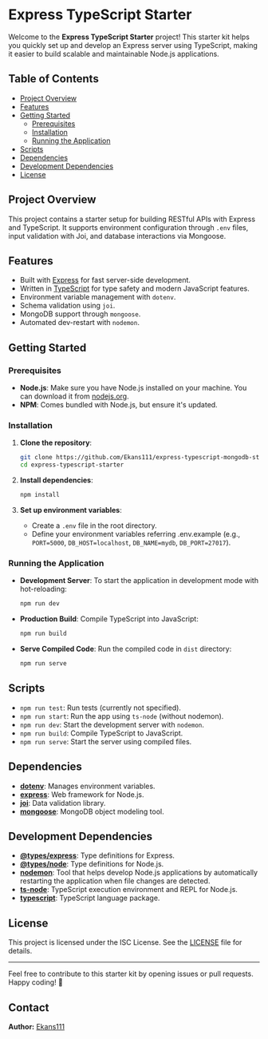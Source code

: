 # Express TypeScript Starter

Welcome to the **Express TypeScript Starter** project! This starter kit helps you quickly set up and develop an Express server using TypeScript, making it easier to build scalable and maintainable Node.js applications.

## Table of Contents

- [Project Overview](#project-overview)
- [Features](#features)
- [Getting Started](#getting-started)
  - [Prerequisites](#prerequisites)
  - [Installation](#installation)
  - [Running the Application](#running-the-application)
- [Scripts](#scripts)
- [Dependencies](#dependencies)
- [Development Dependencies](#development-dependencies)
- [License](#license)

## Project Overview

This project contains a starter setup for building RESTful APIs with Express and TypeScript. It supports environment configuration through `.env` files, input validation with Joi, and database interactions via Mongoose.

## Features

- Built with [Express](https://expressjs.com/) for fast server-side development.
- Written in [TypeScript](https://www.typescriptlang.org/) for type safety and modern JavaScript features.
- Environment variable management with `dotenv`.
- Schema validation using `joi`.
- MongoDB support through `mongoose`.
- Automated dev-restart with `nodemon`.

## Getting Started

### Prerequisites

- **Node.js**: Make sure you have Node.js installed on your machine. You can download it from [nodejs.org](https://nodejs.org/).
- **NPM**: Comes bundled with Node.js, but ensure it's updated.

### Installation

1. **Clone the repository**:
   ```bash
   git clone https://github.com/Ekans111/express-typescript-mongodb-starter.git
   cd express-typescript-starter
   ```

2. **Install dependencies**:
   ```bash
   npm install
   ```

3. **Set up environment variables**:
   - Create a `.env` file in the root directory.
   - Define your environment variables referring .env.example (e.g., `PORT=5000`, `DB_HOST=localhost`, `DB_NAME=mydb`, `DB_PORT=27017`).

### Running the Application

- **Development Server**: To start the application in development mode with hot-reloading:
  ```bash
  npm run dev
  ```

- **Production Build**: Compile TypeScript into JavaScript:
  ```bash
  npm run build
  ```

- **Serve Compiled Code**: Run the compiled code in `dist` directory:
  ```bash
  npm run serve
  ```

## Scripts

- `npm run test`: Run tests (currently not specified).
- `npm run start`: Run the app using `ts-node` (without nodemon).
- `npm run dev`: Start the development server with `nodemon`.
- `npm run build`: Compile TypeScript to JavaScript.
- `npm run serve`: Start the server using compiled files.

## Dependencies

- **[dotenv](https://github.com/motdotla/dotenv)**: Manages environment variables.
- **[express](https://expressjs.com/)**: Web framework for Node.js.
- **[joi](https://joi.dev/)**: Data validation library.
- **[mongoose](https://mongoosejs.com/)**: MongoDB object modeling tool.

## Development Dependencies

- **[@types/express](https://www.npmjs.com/package/@types/express)**: Type definitions for Express.
- **[@types/node](https://www.npmjs.com/package/@types/node)**: Type definitions for Node.js.
- **[nodemon](https://nodemon.io/)**: Tool that helps develop Node.js applications by automatically restarting the application when file changes are detected.
- **[ts-node](https://github.com/TypeStrong/ts-node)**: TypeScript execution environment and REPL for Node.js.
- **[typescript](https://www.typescriptlang.org/)**: TypeScript language package.

## License

This project is licensed under the ISC License. See the [LICENSE](LICENSE) file for details.

---

Feel free to contribute to this starter kit by opening issues or pull requests. Happy coding! 🎉 

## Contact

**Author:** [Ekans111](https://t.me/Ecrypto_1)